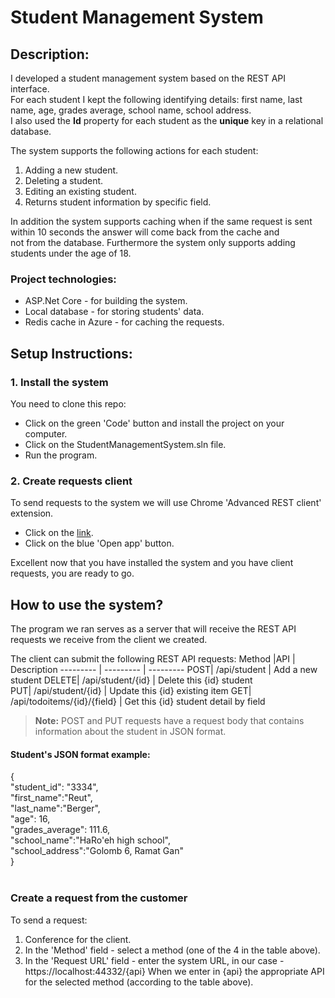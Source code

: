 # Student Management System

## Description:
I developed a student management system based on the REST API interface.<br>
For each student I kept the following identifying details: first name, last name, age, grades average, school name, school address.<br>
I also used the **Id** property for each student as the **unique** key in a relational database.

The system supports the following actions for each student:
1. Adding a new student.
2. Deleting a student.
3. Editing an existing student.
4. Returns student information by specific field.

In addition the system supports caching when if the same request is sent within 10 seconds the answer will come back from the cache and<br>not from the database.
Furthermore the system only supports adding students under the age of 18.
<br>
### Project technologies:
* ASP.Net Core - for building the system.
* Local database - for storing students' data.
* Redis cache in Azure - for caching the requests.

## Setup Instructions:
### 1. Install the system
You need to clone this repo:
* Click on the green 'Code' button and install the project on your computer.
* Click on the StudentManagementSystem.sln file.
* Run the program.

### 2. Create requests client
To send requests to the system we will use Chrome 'Advanced REST client' extension.
* Click on the [link](https://chrome.google.com/webstore/detail/advanced-rest-client/hgmloofddffdnphfgcellkdfbfbjeloo/related?hl=iw).
* Click on the blue 'Open app' button.

Excellent now that you have installed the system and you have client requests, you are ready to go.

## How to use the system?
The program we ran serves as a server that will receive the REST API requests we receive from the client we created.

The client can submit the following REST API requests:
Method |API | Description
--------- | --------- | ---------
POST| /api/student | Add a new student
DELETE| /api/student/{id} | Delete this {id} student  
PUT| /api/student/{id} | Update this {id} existing item
GET| /api/todoitems/{id}/{field} | Get this {id} student detail by field

> **Note:** POST and PUT requests have a request body that contains information about the student in JSON format.

####  Student's JSON format example:
{<br>
  "student_id": "3334",<br>
  "first_name":"Reut",<br>
  "last_name":"Berger",<br>
  "age": 16,<br>
  "grades_average": 111.6,<br>
  "school_name":"HaRo'eh high school",<br>
  "school_address":"Golomb 6, Ramat Gan"<br>
}<br>
<br>

### Create a request from the customer
To send a request:
1. Conference for the client.
2. In the 'Method' field - select a method (one of the 4 in the table above).
3. In the 'Request URL' field - enter the system URL, in our case -
https://localhost:44332/{api}
When we enter in {api} the appropriate API for the selected method (according to the table above).

